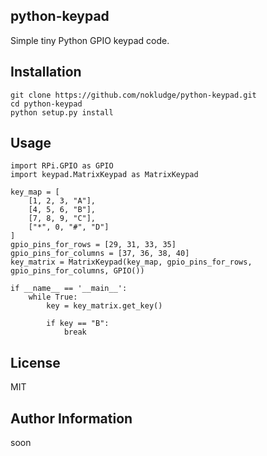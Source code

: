 python-keypad
-------------
Simple tiny Python GPIO keypad code. 

Installation
------------

```
git clone https://github.com/nokludge/python-keypad.git
cd python-keypad
python setup.py install
```

Usage
-----

```
import RPi.GPIO as GPIO
import keypad.MatrixKeypad as MatrixKeypad

key_map = [
    [1, 2, 3, "A"],
    [4, 5, 6, "B"],
    [7, 8, 9, "C"],
    ["*", 0, "#", "D"]
]
gpio_pins_for_rows = [29, 31, 33, 35]
gpio_pins_for_columns = [37, 36, 38, 40]
key_matrix = MatrixKeypad(key_map, gpio_pins_for_rows, gpio_pins_for_columns, GPIO())

if __name__ == '__main__':
    while True:
        key = key_matrix.get_key()

        if key == "B":
            break
```

License
-------

MIT

Author Information
------------------

soon
